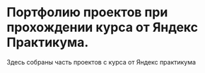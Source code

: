 # Портфолию проектов при прохождении курса от Яндекс Практикума.
Здесь собраны часть проектов с курса от Яндекс практикума
